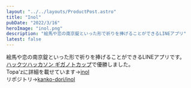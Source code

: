 ```yaml
---
layout: "../../layouts/ProductPost.astro"
title: "Inol"
pubDate: "2022/3/16"
heroImage: "inol.png"
description: "絵馬や恋の南京錠といった形で祈りを捧げることができるLINEアプリ"
latest: false
---
```


絵馬や恋の南京錠といった形で祈りを捧げることができるLINEアプリです。  
[ハックツハッカソン ギガノトカップ](https://hackz.team/news/78hcB4hAeRHdigP5ECp4AE)で優勝しました。  
Topa'zに詳細を載せています→[inol](https://topaz.dev/projects/0cab092d67d48288bf05)  
リポジトリ→[kanko-dori/inol](https://github.com/kanko-dori/inol)
